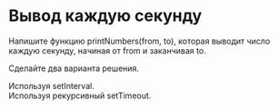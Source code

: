 # Вывод каждую секунду  <br/>

Напишите функцию printNumbers(from, to), которая выводит число   <br/>
каждую секунду, начиная от from и заканчивая to.  <br/>

Сделайте два варианта решения.  <br/>

Используя setInterval.  <br/>
Используя рекурсивный setTimeout.  <br/>